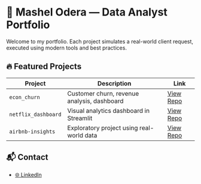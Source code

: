 # 💼 Mashel Odera — Data Analyst Portfolio

Welcome to my portfolio. Each project simulates a real-world client request, executed using modern tools and best practices.

## 🔥 Featured Projects

| Project | Description | Link |
|--------|-------------|------|
| `econ_churn` | Customer churn, revenue analysis, dashboard | [View Repo](https://github.com/iamMashel/econ_churn) |
| `netflix_dashboard` | Visual analytics dashboard in Streamlit | [View Repo](...) |
| `airbnb-insights` | Exploratory project using real-world data | [View Repo](...) |

## 📬 Contact
- [🌐 LinkedIn](https://linkedin.com/in/mashelodera)
